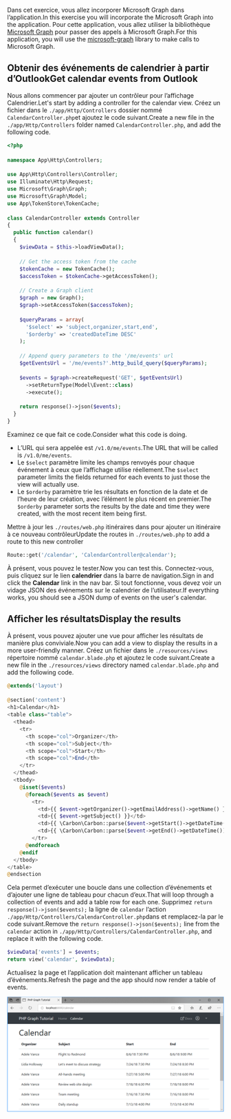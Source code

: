 <!-- markdownlint-disable MD002 MD041 -->

<span data-ttu-id="280bd-101">Dans cet exercice, vous allez incorporer Microsoft Graph dans l’application.</span><span class="sxs-lookup"><span data-stu-id="280bd-101">In this exercise you will incorporate the Microsoft Graph into the application.</span></span> <span data-ttu-id="280bd-102">Pour cette application, vous allez utiliser la bibliothèque [Microsoft Graph](https://github.com/microsoftgraph/msgraph-sdk-php) pour passer des appels à Microsoft Graph.</span><span class="sxs-lookup"><span data-stu-id="280bd-102">For this application, you will use the [microsoft-graph](https://github.com/microsoftgraph/msgraph-sdk-php) library to make calls to Microsoft Graph.</span></span>

## <a name="get-calendar-events-from-outlook"></a><span data-ttu-id="280bd-103">Obtenir des événements de calendrier à partir d’Outlook</span><span class="sxs-lookup"><span data-stu-id="280bd-103">Get calendar events from Outlook</span></span>

<span data-ttu-id="280bd-104">Nous allons commencer par ajouter un contrôleur pour l’affichage Calendrier.</span><span class="sxs-lookup"><span data-stu-id="280bd-104">Let's start by adding a controller for the calendar view.</span></span> <span data-ttu-id="280bd-105">Créez un fichier dans le `./app/Http/Controllers` dossier nommé `CalendarController.php`et ajoutez le code suivant.</span><span class="sxs-lookup"><span data-stu-id="280bd-105">Create a new file in the `./app/Http/Controllers` folder named `CalendarController.php`, and add the following code.</span></span>

```php
<?php

namespace App\Http\Controllers;

use App\Http\Controllers\Controller;
use Illuminate\Http\Request;
use Microsoft\Graph\Graph;
use Microsoft\Graph\Model;
use App\TokenStore\TokenCache;

class CalendarController extends Controller
{
  public function calendar()
  {
    $viewData = $this->loadViewData();

    // Get the access token from the cache
    $tokenCache = new TokenCache();
    $accessToken = $tokenCache->getAccessToken();

    // Create a Graph client
    $graph = new Graph();
    $graph->setAccessToken($accessToken);

    $queryParams = array(
      '$select' => 'subject,organizer,start,end',
      '$orderby' => 'createdDateTime DESC'
    );

    // Append query parameters to the '/me/events' url
    $getEventsUrl = '/me/events?'.http_build_query($queryParams);

    $events = $graph->createRequest('GET', $getEventsUrl)
      ->setReturnType(Model\Event::class)
      ->execute();

    return response()->json($events);
  }
}
```

<span data-ttu-id="280bd-106">Examinez ce que fait ce code.</span><span class="sxs-lookup"><span data-stu-id="280bd-106">Consider what this code is doing.</span></span>

- <span data-ttu-id="280bd-107">L’URL qui sera appelée est `/v1.0/me/events`.</span><span class="sxs-lookup"><span data-stu-id="280bd-107">The URL that will be called is `/v1.0/me/events`.</span></span>
- <span data-ttu-id="280bd-108">Le `$select` paramètre limite les champs renvoyés pour chaque événement à ceux que l’affichage utilise réellement.</span><span class="sxs-lookup"><span data-stu-id="280bd-108">The `$select` parameter limits the fields returned for each events to just those the view will actually use.</span></span>
- <span data-ttu-id="280bd-109">Le `$orderby` paramètre trie les résultats en fonction de la date et de l’heure de leur création, avec l’élément le plus récent en premier.</span><span class="sxs-lookup"><span data-stu-id="280bd-109">The `$orderby` parameter sorts the results by the date and time they were created, with the most recent item being first.</span></span>

<span data-ttu-id="280bd-110">Mettre à jour les `./routes/web.php` itinéraires dans pour ajouter un itinéraire à ce nouveau contrôleur</span><span class="sxs-lookup"><span data-stu-id="280bd-110">Update the routes in `./routes/web.php` to add a route to this new controller</span></span>

```php
Route::get('/calendar', 'CalendarController@calendar');
```

<span data-ttu-id="280bd-111">À présent, vous pouvez le tester.</span><span class="sxs-lookup"><span data-stu-id="280bd-111">Now you can test this.</span></span> <span data-ttu-id="280bd-112">Connectez-vous, puis cliquez sur le lien **calendrier** dans la barre de navigation.</span><span class="sxs-lookup"><span data-stu-id="280bd-112">Sign in and click the **Calendar** link in the nav bar.</span></span> <span data-ttu-id="280bd-113">Si tout fonctionne, vous devez voir un vidage JSON des événements sur le calendrier de l’utilisateur.</span><span class="sxs-lookup"><span data-stu-id="280bd-113">If everything works, you should see a JSON dump of events on the user's calendar.</span></span>

## <a name="display-the-results"></a><span data-ttu-id="280bd-114">Afficher les résultats</span><span class="sxs-lookup"><span data-stu-id="280bd-114">Display the results</span></span>

<span data-ttu-id="280bd-115">À présent, vous pouvez ajouter une vue pour afficher les résultats de manière plus conviviale.</span><span class="sxs-lookup"><span data-stu-id="280bd-115">Now you can add a view to display the results in a more user-friendly manner.</span></span> <span data-ttu-id="280bd-116">Créez un fichier dans le `./resources/views` répertoire nommé `calendar.blade.php` et ajoutez le code suivant.</span><span class="sxs-lookup"><span data-stu-id="280bd-116">Create a new file in the `./resources/views` directory named `calendar.blade.php` and add the following code.</span></span>

```php
@extends('layout')

@section('content')
<h1>Calendar</h1>
<table class="table">
  <thead>
    <tr>
      <th scope="col">Organizer</th>
      <th scope="col">Subject</th>
      <th scope="col">Start</th>
      <th scope="col">End</th>
    </tr>
  </thead>
  <tbody>
    @isset($events)
      @foreach($events as $event)
        <tr>
          <td>{{ $event->getOrganizer()->getEmailAddress()->getName() }}</td>
          <td>{{ $event->getSubject() }}</td>
          <td>{{ \Carbon\Carbon::parse($event->getStart()->getDateTime())->format('n/j/y g:i A') }}</td>
          <td>{{ \Carbon\Carbon::parse($event->getEnd()->getDateTime())->format('n/j/y g:i A') }}</td>
        </tr>
      @endforeach
    @endif
  </tbody>
</table>
@endsection
```

<span data-ttu-id="280bd-117">Cela permet d’exécuter une boucle dans une collection d’événements et d’ajouter une ligne de tableau pour chacun d’eux.</span><span class="sxs-lookup"><span data-stu-id="280bd-117">That will loop through a collection of events and add a table row for each one.</span></span> <span data-ttu-id="280bd-118">Supprimez `return response()->json($events);` la ligne de `calendar` l’action `./app/Http/Controllers/CalendarController.php`dans et remplacez-la par le code suivant.</span><span class="sxs-lookup"><span data-stu-id="280bd-118">Remove the `return response()->json($events);` line from the `calendar` action in `./app/Http/Controllers/CalendarController.php`, and replace it with the following code.</span></span>

```php
$viewData['events'] = $events;
return view('calendar', $viewData);
```

<span data-ttu-id="280bd-119">Actualisez la page et l’application doit maintenant afficher un tableau d’événements.</span><span class="sxs-lookup"><span data-stu-id="280bd-119">Refresh the page and the app should now render a table of events.</span></span>

![Capture d’écran du tableau des événements](./images/add-msgraph-01.png)
